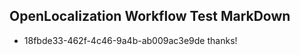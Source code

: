 ## OpenLocalization Workflow Test MarkDown
* 18fbde33-462f-4c46-9a4b-ab009ac3e9de thanks!

<!--HONumber=Jul16_HO3-->


